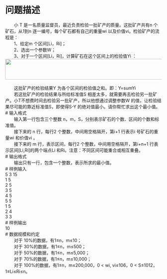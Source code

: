<div id="pcont1" style="margin-top:20px; display:block;">

# 问题描述

<div class="pdcont">　　小 T 是一名质量监督员，最近负责检验一批矿产的质量。这批矿产共有n 个矿石，从1到n 逐一编号，每个矿石都有自己的重量wi 以及价值vi。检验矿产的流程是：<br/>
　　1、给定m 个区间[Li，Ri]；<br/>
　　2、选出一个参数W；<br/>
　　3、对于一个区间[Li，Ri]，计算矿石在这个区间上的检验值Yi ：<br/>
<img width="560" height="66" src="source/tsinsen/A1194/img/aHR0cDovL3d3dy50c2luc2VuLmNvbS9SZXF1aXJlRmlsZS5kbz9maWQ9REdZTlE4UUc=.do"/><br/>
<br/>
　　这批矿产的检验结果Y 为各个区间的检验值之和。即：Y=sumYi<br/>
　　若这批矿产的检验结果与所给标准值S 相差太多，就需要再去检验另一批矿产。小T不想费时间去检验另一批矿产，所以他想通过调整参数W 的值，让检验结果尽可能的靠近标准值S，即使得S-Y 的绝对值最小。请你帮忙求出这个最小值。</div>
# 输入格式

<div class="pdcont">　　输入第一行包含三个整数 n，m，S，分别表示矿石的个数、区间的个数和标准值。<br/>
　　接下来的 n 行，每行2 个整数，中间用空格隔开，第i+1 行表示i 号矿石的重量wi 和价值vi 。<br/>
　　接下来的 m 行，表示区间，每行2 个整数，中间用空格隔开，第i+n+1 行表示区间[Li,Ri]的两个端点Li 和Ri。注意：不同区间可能重合或相互重叠。</div>
# 输出格式

<div class="pdcont">　　输出只有一行，包含一个整数，表示所求的最小值。</div>
# 样例输入

<div class="pddata">5 3 15<br/>
1 5<br/>
2 5<br/>
3 5<br/>
4 5<br/>
5 5<br/>
1 5<br/>
2 4<br/>
3 3</div>
# 样例输出

<div class="pddata">10</div>
# 数据规模和约定

<div class="pdcont">　　对于 10%的数据，有1≤n，m≤10；<br/>
　　对于 30%的数据，有1≤n，m≤500；<br/>
　　对于 50%的数据，有1≤n，m≤5,000；<br/>
　　对于 70%的数据，有1≤n，m≤10,000；<br/>
　　对于 100%的数据，有1≤n，m≤200,000，0 &lt; wi, vi≤106，0 &lt; S≤1012，1≤Li≤Ri≤n。</div>

</div>